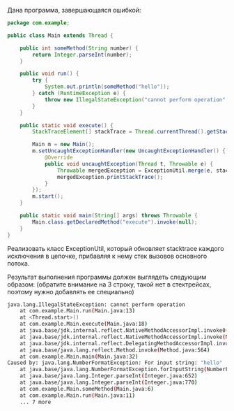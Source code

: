 Дана программа, завершающаяся ошибкой:

```java
package com.example;

public class Main extends Thread {

    public int someMethod(String number) {
        return Integer.parseInt(number);
    }

    public void run() {
        try {
            System.out.println(someMethod("hello"));
        } catch (RuntimeException e) {
            throw new IllegalStateException("cannot perform operation", e);
        }
    }

    public static void execute() {
        StackTraceElement[] stackTrace = Thread.currentThread().getStackTrace();

        Main m = new Main();
        m.setUncaughtExceptionHandler(new UncaughtExceptionHandler() {
            @Override
            public void uncaughtException(Thread t, Throwable e) {
                Throwable mergedException = ExceptionUtil.merge(e, stackTrace);
                mergedException.printStackTrace();
            }
        });
        m.start();
    }

    public static void main(String[] args) throws Throwable {
        Main.class.getDeclaredMethod("execute").invoke(null);
    }
}
```

Реализовать класс ExceptionUtil, который обновляет stacktrace каждого исключения в цепочке, прибавляя к нему стек вызовов основного потока.

Результат выполнения программы должен выглядеть следующим образом: (обратите внимание на 3 строку, такой нет в стектрейсах, поэтому нужно добавлять ее специально)

```bash
java.lang.IllegalStateException: cannot perform operation
    at com.example.Main.run(Main.java:13)
    at <Thread.start>()
    at com.example.Main.execute(Main.java:18)
    at java.base/jdk.internal.reflect.NativeMethodAccessorImpl.invoke0(Native Method)
    at java.base/jdk.internal.reflect.NativeMethodAccessorImpl.invoke(NativeMethodAccessorImpl.java:62)
    at java.base/jdk.internal.reflect.DelegatingMethodAccessorImpl.invoke(DelegatingMethodAccessorImpl.java:43)
    at java.base/java.lang.reflect.Method.invoke(Method.java:564)
    at com.example.Main.main(Main.java:32)
Caused by: java.lang.NumberFormatException: For input string: "hello"
    at java.base/java.lang.NumberFormatException.forInputString(NumberFormatException.java:68)
    at java.base/java.lang.Integer.parseInt(Integer.java:652)
    at java.base/java.lang.Integer.parseInt(Integer.java:770)
    at com.example.Main.someMethod(Main.java:6)
    at com.example.Main.run(Main.java:11)
    ... 7 more
```